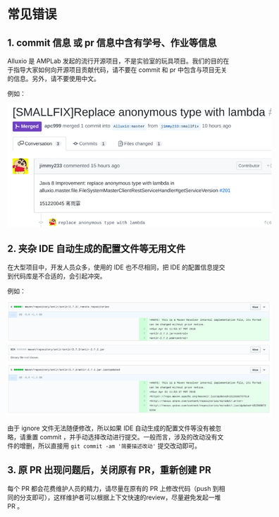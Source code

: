 # 常见错误

## 1. commit 信息 或 pr 信息中含有学号、作业等信息

Alluxio 是 AMPLab 发起的流行开源项目，不是实验室的玩具项目。我们的目的在于指导大家如何向开源项目贡献代码，请不要在 commit 和 pr 中包含与项目无关的信息。另外，请不要使用中文。

例如：

<img alt="bad example" src="img/bad-example-1.png" style="max-width: 600px">

## 2. 夹杂 IDE 自动生成的配置文件等无用文件

在大型项目中，开发人员众多，使用的 IDE 也不尽相同，把 IDE 的配置信息提交到代码库是不合适的，会引起冲突。

例如：

<img alt="bad example" src="img/bad-example-2.png" style="max-width: 600px">

由于 ignore 文件无法随便修改，所以如果 IDE 自动生成的配置文件等没有被忽略，请重置 commit ，并手动选择改动进行提交。一般而言，涉及的改动没有文件的增删，所以直接用 `git commit -am '简要描述改动'` 提交改动即可。

## 3. 原 PR 出现问题后，关闭原有 PR，重新创建 PR
每个 PR 都会花费维护人员的精力，请尽量在原有的 PR 上修改代码（push 到相同的分支即可），这样维护者可以根据上下文快速的review，尽量避免发起一堆 PR 。
